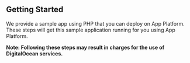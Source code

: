 ## Getting Started

We provide a sample app using PHP that you can deploy on App Platform. These steps will get this sample application running for you using App Platform.

**Note: Following these steps may result in charges for the use of DigitalOcean services.**
